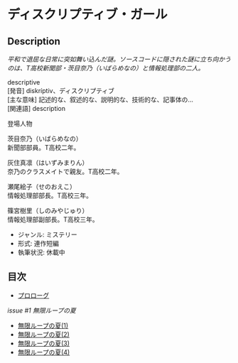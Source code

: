 ディスクリプティブ・ガール
==========================

## Description

*平和で退屈な日常に突如舞い込んだ謎。ソースコードに隠された謎に立ち向かうのは、T高校新聞部・茨目奈乃（いばらめなの）と情報処理部の二人。*

descriptive  
[発音] diskríptiv、ディスクリプティブ  
[主な意味] 記述的な、叙述的な、説明的な、技術的な、記事体の...  
[関連語] description

登場人物

茨目奈乃（いばらめなの）  
新聞部部員。T高校二年。

灰住真凛（はいずみまりん）  
奈乃のクラスメイトで親友。T高校二年。

瀬尾絵子（せのおえこ）  
情報処理部部長。T高校三年。

篠宮樹里（しのみやじゅり）  
情報処理部副部長。T高校三年。

* ジャンル: ミステリー
* 形式: 連作短編
* 執筆状況: 休載中

## 目次

* [プロローグ](/episodes/001.md)

*issue #1 無限ループの夏*

* [無限ループの夏(1)](/episodes/002.md)
* [無限ループの夏(2)](/episodes/003.md)
* [無限ループの夏(3)](/episodes/004.md)
* [無限ループの夏(4)](/episodes/005.md)
